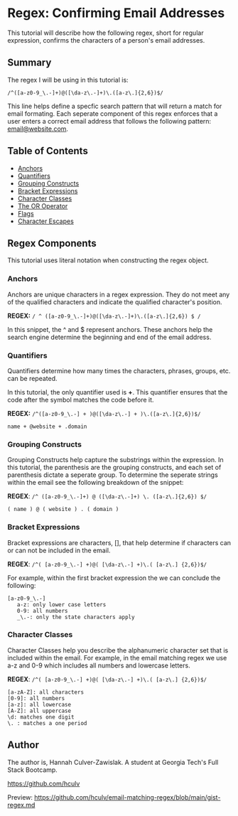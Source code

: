 # Regex: Confirming Email Addresses

This tutorial will describe how the following regex, short for regular expression, confirms the characters of a person's email addresses. 

## Summary

The regex I will be using in this tutorial is:

`/^([a-z0-9_\.-]+)@([\da-z\.-]+)\.([a-z\.]{2,6})$/`

This line helps define a specfic search pattern that will return a match for email formating. Each seperate component of this regex enforces that a user enters a correct email address that follows the following pattern: email@website.com.


## Table of Contents

- [Anchors](#anchors)
- [Quantifiers](#quantifiers)
- [Grouping Constructs](#grouping-constructs)
- [Bracket Expressions](#bracket-expressions)
- [Character Classes](#character-classes)
- [The OR Operator](#the-or-operator)
- [Flags](#flags)
- [Character Escapes](#character-escapes)

## Regex Components
This tutorial uses literal notation when constructing the regex object.

### Anchors

Anchors are unique characters in a regex expression. They do not meet any of the qualified characters and indicate the qualified character's position.  

**REGEX:** `/ ^ ([a-z0-9_\.-]+)@([\da-z\.-]+)\.([a-z\.]{2,6}) $ /`

In this snippet, the ^ and $ represent anchors. These anchors help the search engine determine the beginning and end of the email address. 

### Quantifiers

Quantifiers determine how many times the characters, phrases, groups, etc. can be repeated.

In this tutorial, the only quantifier used is **+**. This quantifier ensures that the code after the symbol matches the code before it.

**REGEX:** `/^([a-z0-9_\.-] + )@([\da-z\.-] + )\.([a-z\.]{2,6})$/`

    name + @website + .domain

### Grouping Constructs

Grouping Constructs help capture the substrings within the expression. In this tutorial, the parenthesis are the grouping constructs, and each set of parenthesis dictate a seperate group. To determine the seperate strings within the email see the following breakdown of the snippet: 

**REGEX**:  `/^ ([a-z0-9_\.-]+) @ ([\da-z\.-]+) \. ([a-z\.]{2,6}) $/` 

    ( name ) @ ( website ) . ( domain )


### Bracket Expressions

Bracket expressions are characters, [], that help determine if characters can or can not be included in the email. 

**REGEX**:  `/^( [a-z0-9_\.-] +)@( [\da-z\.-] +)\.( [a-z\.] {2,6})$/` 

For example, within the first bracket expression the we can conclude the following: 

    [a-z0-9_\.-] 
       a-z: only lower case letters
       0-9: all numbers 
       _\.-: only the state characters apply 

### Character Classes

Character Classes help you describe the alphanumeric character set that is included within the email. For example, in the email matching regex we use a-z and 0-9 which includes all numbers and lowercase letters. 

**REGEX**:  `/^( [a-z0-9_\.-] +)@( [\da-z\.-] +)\.( [a-z\.] {2,6})$/`

    [a-zA-Z]: all characters
    [0-9]: all numbers
    [a-z]: all lowercase
    [A-Z]: all uppercase 
    \d: matches one digit
    \. : matches a one period  



## Author

The author is, Hannah Culver-Zawislak. A student at Georgia Tech's Full Stack Bootcamp. 

https://github.com/hculv 

Preview: https://github.com/hculv/email-matching-regex/blob/main/gist-regex.md
